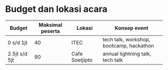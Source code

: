 
# Budget dan lokasi acara

| Budget        | Maksimal peserta           | Lokasi                   | Konsep event                             |
|---------------|----------------------------|--------------------------|------------------------------------------|
| 0 s/d 1jt     | 40                         | ITEC                     | tech talk, workshop, bootcamp, hackathon |
| 2.5jt s/d 5jt | 90                         | Cafe Soetjipto           | annual lightning talk, tech talk         |
